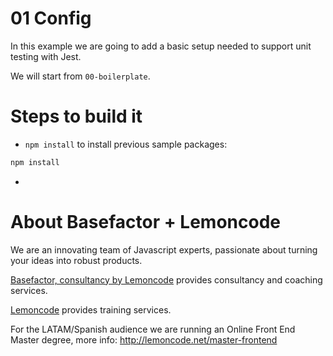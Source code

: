 # 01 Config

In this example we are going to add a basic setup needed to support unit testing with Jest.

We will start from `00-boilerplate`.

# Steps to build it

- `npm install` to install previous sample packages:

```bash
npm install
```

- 

# About Basefactor + Lemoncode

We are an innovating team of Javascript experts, passionate about turning your ideas into robust products.

[Basefactor, consultancy by Lemoncode](http://www.basefactor.com) provides consultancy and coaching services.

[Lemoncode](http://lemoncode.net/services/en/#en-home) provides training services.

For the LATAM/Spanish audience we are running an Online Front End Master degree, more info: http://lemoncode.net/master-frontend
